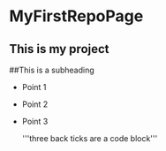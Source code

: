 # MyFirstRepoPage
## This is my project

##This is a subheading

- Point 1
- Point 2
- Point 3

  '''three back ticks are a code block'''

  
